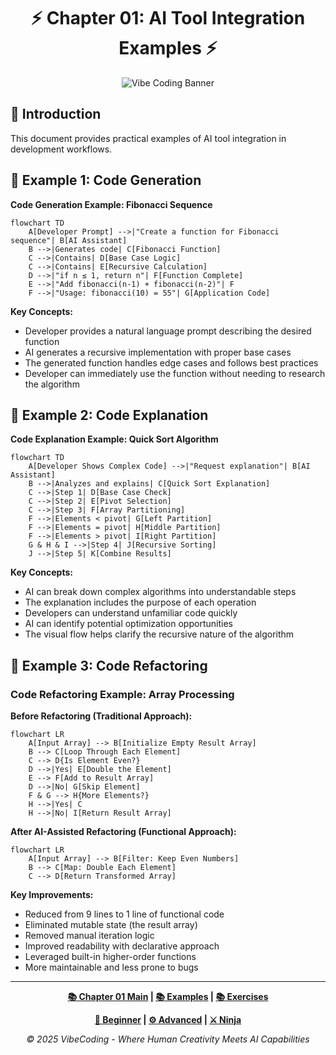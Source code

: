 <div align="center">

# ⚡ Chapter 01: AI Tool Integration Examples ⚡

</div>

<div align="center">

![Vibe Coding Banner](../../resources/chapter1_banner.png)

</div>

## 🔷 Introduction

This document provides practical examples of AI tool integration in development workflows.

## 🔷 Example 1: Code Generation

**Code Generation Example: Fibonacci Sequence**

```mermaid
flowchart TD
    A[Developer Prompt] -->|"Create a function for Fibonacci sequence"| B[AI Assistant]
    B -->|Generates code| C[Fibonacci Function]
    C -->|Contains| D[Base Case Logic]
    C -->|Contains| E[Recursive Calculation]
    D -->|"if n ≤ 1, return n"| F[Function Complete]
    E -->|"Add fibonacci(n-1) + fibonacci(n-2)"| F
    F -->|"Usage: fibonacci(10) = 55"| G[Application Code]
```

**Key Concepts:**
- Developer provides a natural language prompt describing the desired function
- AI generates a recursive implementation with proper base cases
- The generated function handles edge cases and follows best practices
- Developer can immediately use the function without needing to research the algorithm

## 🔷 Example 2: Code Explanation

**Code Explanation Example: Quick Sort Algorithm**

```mermaid
flowchart TD
    A[Developer Shows Complex Code] -->|"Request explanation"| B[AI Assistant]
    B -->|Analyzes and explains| C[Quick Sort Explanation]
    C -->|Step 1| D[Base Case Check]
    C -->|Step 2| E[Pivot Selection]
    C -->|Step 3| F[Array Partitioning]
    F -->|Elements < pivot| G[Left Partition]
    F -->|Elements = pivot| H[Middle Partition]
    F -->|Elements > pivot| I[Right Partition]
    G & H & I -->|Step 4| J[Recursive Sorting]
    J -->|Step 5| K[Combine Results]
```

**Key Concepts:**
- AI can break down complex algorithms into understandable steps
- The explanation includes the purpose of each operation
- Developers can understand unfamiliar code quickly
- AI can identify potential optimization opportunities
- The visual flow helps clarify the recursive nature of the algorithm

## 🔷 Example 3: Code Refactoring

### Code Refactoring Example: Array Processing

**Before Refactoring (Traditional Approach):**

```mermaid
flowchart LR
    A[Input Array] --> B[Initialize Empty Result Array]
    B --> C[Loop Through Each Element]
    C --> D{Is Element Even?}
    D -->|Yes| E[Double the Element]
    E --> F[Add to Result Array]
    D -->|No| G[Skip Element]
    F & G --> H{More Elements?}
    H -->|Yes| C
    H -->|No| I[Return Result Array]
```

**After AI-Assisted Refactoring (Functional Approach):**

```mermaid
flowchart LR
    A[Input Array] --> B[Filter: Keep Even Numbers]
    B --> C[Map: Double Each Element]
    C --> D[Return Transformed Array]
```

**Key Improvements:**
- Reduced from 9 lines to 1 line of functional code
- Eliminated mutable state (the result array)
- Removed manual iteration logic
- Improved readability with declarative approach
- Leveraged built-in higher-order functions
- More maintainable and less prone to bugs

---

<div align="center">

**[📚 Chapter 01 Main](../Chapter_01_Main.md) | [📚 Examples](../examples/) | [📚 Exercises](../exercises/)**

</div>

<div align="center">

**[🔰 Beginner](../Chapter_01_Beginner.md) | [⚙️ Advanced](../Chapter_01_Advanced.md) | [⚔️ Ninja](../Chapter_01_Ninja.md)**

</div>

<div align="center">

*© 2025 VibeCoding - Where Human Creativity Meets AI Capabilities*

</div>
